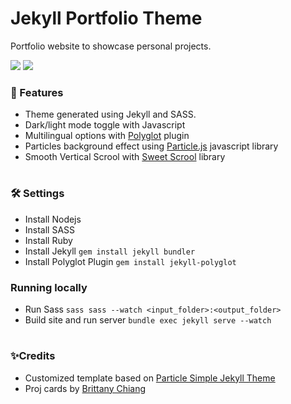 # Jekyll Portfolio Theme
Portfolio website to showcase personal projects. <br>

<a> <img src="https://custom-icon-badges.herokuapp.com/badge/-In development-ea4aaa?color=94054a&style=for-the-badge&logo=star&logoColor=white"/></a> 
<a> <img src="https://custom-icon-badges.herokuapp.com/github/last-commit/natalianrs/natalianrs.github.io?color=94054a&style=for-the-badge&logo=history&logoColor=white"/></a> 
 
### 🔆 Features
- Theme generated using Jekyll and SASS. 
- Dark/light mode toggle with Javascript
- Multilingual options with [Polyglot](https://github.com/untra/polyglot) plugin
- Particles background effect using [Particle.js](https://github.com/VincentGarreau/particles.js/) javascript library
- Smooth Vertical Scrool with [Sweet Scrool](https://github.com/tsuyoshiwada/sweet-scroll) library

#
### 🛠 Settings 
- Install Nodejs
- Install SASS
- Install Ruby
- Install Jekyll `gem install jekyll bundler`
- Install Polyglot Plugin `gem install jekyll-polyglot`

### Running locally
- Run Sass `sass sass --watch <input_folder>:<output_folder> `
- Build site and run server `bundle exec jekyll serve --watch`

#
### ✨Credits
- Customized template based on [Particle Simple Jekyll Theme](https://github.com/nrandecker/particle) <br>
- Proj cards by [Brittany Chiang](https://github.com/bchiang7/v4)
